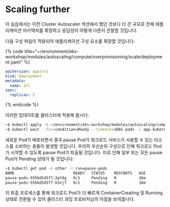 # Scaling further

이 실습에서는 이전 Cluster Autoscaler 섹션에서 했던 것보다 더 큰 규모로 전체 애플리케이션 아키텍처를 확장하고 응답성이 어떻게 다른지 관찰할 것입니다.

다음 구성 파일이 적용되어 애플리케이션 구성 요소를 확장할 것입니다:

{% code title="~/environment/eks-workshop/modules/autoscaling/compute/overprovisioning/scale/deployment.yaml" %}
```yaml
apiVersion: apps/v1
kind: Deployment
metadata:
  name: all
spec:
  replicas: 5
```
{% endcode %}

이러한 업데이트를 클러스터에 적용해 봅시다:

```bash
~$ kubectl apply -k ~/environment/eks-workshop/modules/autoscaling/compute/overprovisioning/scale
~$ kubectl wait --for=condition=Ready --timeout=180s pods -l app.kubernetes.io/created-by=eks-workshop -A
```

새로운 Pod가 배포되면서 결국 pause Pod가 워크로드 서비스가 사용할 수 있는 리소스를 소비하는 충돌이 발생할 것입니다. 우리의 우선순위 구성으로 인해 워크로드 Pod가 시작할 수 있도록 pause Pod가 퇴출될 것입니다. 이로 인해 일부 또는 모든 pause Pod가 Pending 상태가 될 것입니다:

```bash
~$ kubectl get pod -n other -l run=pause-pods
NAME                          READY   STATUS    RESTARTS   AGE
pause-pods-5556d545f7-2pt9g   0/1     Pending   0          16m
pause-pods-5556d545f7-k5vj7   0/1     Pending   0          16m
```

이 퇴출 프로세스를 통해 워크로드 Pod가 더 빠르게 ContainerCreating 및 Running 상태로 전환될 수 있어 클러스터 과잉 프로비저닝의 이점을 보여줍니다.

